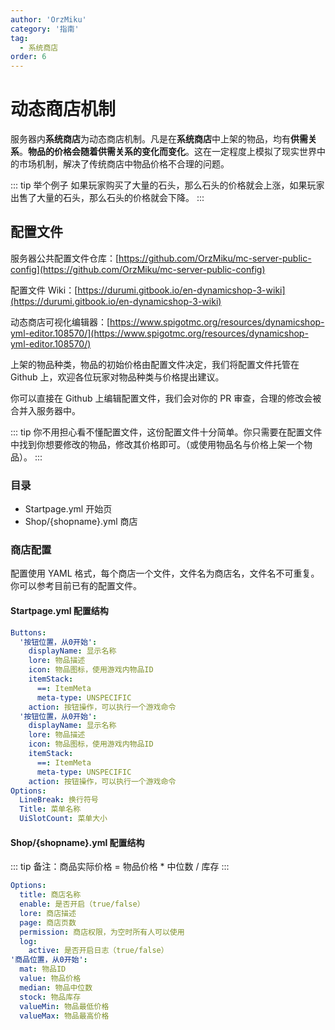 ```yaml
---
author: 'OrzMiku'
category: '指南'
tag:
  - 系统商店
order: 6
---
```


# 动态商店机制

服务器内**系统商店**为动态商店机制。凡是在**系统商店**中上架的物品，均有**供需关系**。**物品的价格会随着供需关系的变化而变化**。这在一定程度上模拟了现实世界中的市场机制，解决了传统商店中物品价格不合理的问题。

::: tip 举个例子
如果玩家购买了大量的石头，那么石头的价格就会上涨，如果玩家出售了大量的石头，那么石头的价格就会下降。
:::

## 配置文件

服务器公共配置文件仓库：[https://github.com/OrzMiku/mc-server-public-config](https://github.com/OrzMiku/mc-server-public-config)

配置文件 Wiki：[https://durumi.gitbook.io/en-dynamicshop-3-wiki](https://durumi.gitbook.io/en-dynamicshop-3-wiki)

动态商店可视化编辑器：[https://www.spigotmc.org/resources/dynamicshop-yml-editor.108570/](https://www.spigotmc.org/resources/dynamicshop-yml-editor.108570/)

上架的物品种类，物品的初始价格由配置文件决定，我们将配置文件托管在 Github 上，欢迎各位玩家对物品种类与价格提出建议。

你可以直接在 Github 上编辑配置文件，我们会对你的 PR 审查，合理的修改会被合并入服务器中。

::: tip
你不用担心看不懂配置文件，这份配置文件十分简单。你只需要在配置文件中找到你想要修改的物品，修改其价格即可。（或使用物品名与价格上架一个物品）。
:::

### 目录

- Startpage.yml 开始页
- Shop/{shopname}.yml 商店

### 商店配置

配置使用 YAML 格式，每个商店一个文件，文件名为商店名，文件名不可重复。你可以参考目前已有的配置文件。

#### Startpage.yml 配置结构

```yaml
Buttons:
  '按钮位置，从0开始':
    displayName: 显示名称
    lore: 物品描述
    icon: 物品图标，使用游戏内物品ID
    itemStack:
      ==: ItemMeta
      meta-type: UNSPECIFIC
    action: 按钮操作，可以执行一个游戏命令
  '按钮位置，从0开始':
    displayName: 显示名称
    lore: 物品描述
    icon: 物品图标，使用游戏内物品ID
    itemStack:
      ==: ItemMeta
      meta-type: UNSPECIFIC
    action: 按钮操作，可以执行一个游戏命令
Options:
  LineBreak: 换行符号
  Title: 菜单名称
  UiSlotCount: 菜单大小
```

#### Shop/{shopname}.yml 配置结构

::: tip 备注：商品实际价格 = 物品价格 \* 中位数 / 库存
:::

```yaml
Options:
  title: 商店名称
  enable: 是否开启（true/false）
  lore: 商店描述
  page: 商店页数
  permission: 商店权限，为空时所有人可以使用
  log:
    active: 是否开启日志（true/false）
'商品位置，从0开始':
  mat: 物品ID
  value: 物品价格
  median: 物品中位数
  stock: 物品库存
  valueMin: 物品最低价格
  valueMax: 物品最高价格
```
